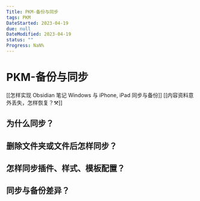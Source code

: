 ```yaml
---
Title: PKM-备份与同步
tags: PKM
DateStarted: 2023-04-19
due: null
DateModified: 2023-04-19
status: ""
Progress: NaN%
---
```


# PKM-备份与同步

[[怎样实现 Obsidian 笔记 Windows 与 iPhone, iPad 同步与备份]]
[[内容资料意外丢失，怎样恢复？⚒️]]

## 为什么同步？

## 删除文件夹或文件后怎样同步？

## 怎样同步插件、样式、模板配置？

## 同步与备份差异？
